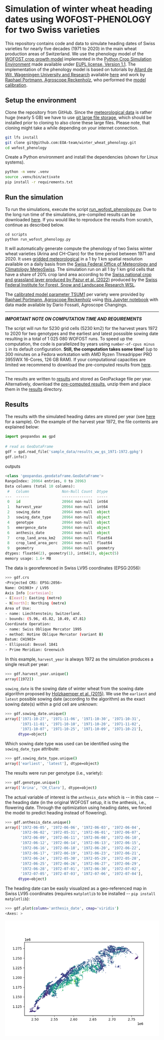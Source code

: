 # Simulation of winter wheat heading dates using WOFOST-PHENOLOGY for two Swiss varieties

This repository contains code and data to simulate heading dates of Swiss varieties for nearly five decades (1971 to 2020) in the main wheat production areas of Switzerland. We use the phenology model of the [WOFOST crop growth model](https://www.wur.nl/en/show/A-gentle-introduction-to-WOFOST.htm) implemented in the [Python Crop Simulation Environment](https://github.com/ajwdewit/pcse) made available under [EUPL license, Version 1.1](http://ec.europa.eu/idabc/eupl). The implementation of the phenology model is based on tutorials by [Allard de Wit, Wageningen University and Research](https://github.com/ajwdewit) available [here](https://github.com/ajwdewit/pcse_notebooks) and work by [Raphael Portmann, Agroscope Reckenholz](https://github.com/raphael-portmann), who performed the [model calibration](https://github.com/raphael-portmann/PhenoSwiss/blob/master/calibrate_and_run_phenology_Switzerland.ipynb).

## Setup the environment

Clone the repository from GitHub. Since the [meteorological data](/meteo_data/) is rather huge (nearly 5 GB) we have to use [git large file storage](https://git-lfs.com/), which should be installed prior to cloning to also clone these large files. Please note, that cloning might take a while depending on your internet connection.

```bash
git lfs install
git clone git@github.com:EOA-team/winter_wheat_phenology.git
cd wofost_phenology
```

Create a Python environment and install the dependencies (shown for Linux systems).

```bash
python -m venv .venv
source .venv/bin/activate
pip install -r requirements.txt
```

## Run the simulation

To run the simulations, execute the script [run_wofost_phenology.py](/scripts/run_wofost_phenology.py).
Due to the long run time of the simulations, pre-compiled results can be downloaded [here](http://hdl.handle.net/20.500.11850/637092). If you would like to reproduce the results from scratch, continue as described below.

```
cd scripts
python run_wofost_phenology.py
```

It will automatically generate compute the phenology of two Swiss winter wheat varieties (Arina and CH-Claro) for the time period between 1971 and 2020. It uses [gridded meteorological](/meteo_data/) in a 1 by 1 km spatial resolution available on a daily basis from the [Swiss Federal Office of Meteorology and Climatology MeteoSwiss](https://www.meteoswiss.admin.ch/#tab=forecast-map). The simulation run on all 1 by 1 km grid cells that have a share of 20% crop land area according to the [Swiss national crop and grassland layer produced by Pazur et al. (2022)](https://www.dora.lib4ri.ch/wsl/islandora/object/wsl:29612) produced by the [Swiss Federal Institute for Forest, Snow and Landscape Research WSL](https://www.wsl.ch/en).

The [calibrated model parameter TSUM1](/scripts/genotypes_Tsum1_opt/) per variety were provided by [Raphael Portmann, Agroscope Reckenholz](https://github.com/raphael-portmann) using [this Jupyter notebook](https://github.com/raphael-portmann/PhenoSwiss/blob/master/calibrate_and_run_phenology_Switzerland.ipynb) with data made available by Dario Fossati, Agroscope Changings.

---
**_IMPORTANT NOTE ON COMPUTATION TIME AND REQUIREMENTS_** 

The script will run for 5230 grid cells (5230 km2) for the harvest years 1972 to 2020 for two genotypes and the earliest and latest posssible sowing date resulting in a total of 1 025 080 WOFOST runs. To speed up the computation, the code is parallelized by years using `number-of-cpus minus 1` in its default configuration. **Still, the computation takes some time!** (up to 300 minutes on a Fedora workstation with AMD Ryzen Threadripper PRO 3955WX 16-Cores, 126 GB RAM). If your computational capacities are limited we recommend to download the pre-computed results from [here](http://hdl.handle.net/20.500.11850/637092).

---

The results are written to [results](/results/) and stored as GeoPackage file per year. Alternatively, download the [pre-computed results](http://hdl.handle.net/20.500.11850/637092), unzip them and place them in the [results](/results/) directory.

## Results

The results with the simulated heading dates are stored per year (see [here](/sample_data/results_ww_gs_1971-1972.gpkg) for a sample). On the example of the harvest year 1972, the file contents are explained below:

```python
import geopandas as gpd

# read as GeoDataFrame
gdf = gpd.read_file('sample_data/results_ww_gs_1971-1972.gpkg')
gdf.info()
```
outputs
```python
<class 'geopandas.geodataframe.GeoDataFrame'>
RangeIndex: 20964 entries, 0 to 20963
Data columns (total 10 columns):
 #   Column               Non-Null Count  Dtype   
---  ------               --------------  -----   
 0   id                   20964 non-null  int64   
 1   harvest_year         20964 non-null  int64   
 2   sowing_date          20964 non-null  object  
 3   sowing_date_type     20964 non-null  object  
 4   genotype             20964 non-null  object  
 5   emergence_date       20964 non-null  object  
 6   anthesis_date        20964 non-null  object  
 7   crop_land_area_km2   20964 non-null  float64 
 8   crop_land_area_perc  20964 non-null  float64 
 9   geometry             20964 non-null  geometry
dtypes: float64(2), geometry(1), int64(2), object(5)
memory usage: 1.6+ MB
```
The data is georeferenced in Swiss LV95 coordinates (EPSG:2056):

```bash
>>> gdf.crs 
<Projected CRS: EPSG:2056>
Name: CH1903+ / LV95
Axis Info [cartesian]:
- E[east]: Easting (metre)
- N[north]: Northing (metre)
Area of Use:
- name: Liechtenstein; Switzerland.
- bounds: (5.96, 45.82, 10.49, 47.81)
Coordinate Operation:
- name: Swiss Oblique Mercator 1995
- method: Hotine Oblique Mercator (variant B)
Datum: CH1903+
- Ellipsoid: Bessel 1841
- Prime Meridian: Greenwich

```

In this example, `harvest_year` is always 1972 as the simulation produces a single result per year:

```bash
>>> gdf.harvest_year.unique()
array([1972])
```

`sowing_date` is the sowing date of winter wheat from the sowing date algorithm proposed by [Holzkaemper et al. (2015)](https://doi.org/10.1007/s10113-014-0627-7). We use the `earliest` and `latest` possible sowing date (according to the algorithm) as the exact sowing date(s) within a grid cell are unknown:

```bash
>>> gdf.sowing_date.unique()
array(['1971-10-27', '1971-11-06', '1971-10-30', '1971-10-31',
       '1971-11-01', '1971-10-10', '1971-10-20', '1971-11-02',
       '1971-10-07', '1971-10-25', '1971-10-09', '1971-10-21'],
      dtype=object)
```

Which sowing date type was used can be identified using the `sowing_date_type` attribute:

```bash
>>> gdf.sowing_date_type.unique()
array(['earliest', 'latest'], dtype=object)
```

The results were run per genotype (i.e., variety):

```bash
>>> gdf.genotype.unique()
array(['Arina', 'CH_Claro'], dtype=object)
```

The actual variable of interest is the `anthesis_date` which is -- in this case -- the heading date (in the original WOFOST setup, it is the anthesis, i.e., flowering date. Through the optimization using heading dates, we forced the model to predict heading instead of flowering).

```bash
>>> gdf.anthesis_date.unique()
array(['1972-06-05', '1972-06-06', '1972-06-03', '1972-06-04',
       '1972-06-02', '1972-05-31', '1972-06-01', '1972-06-07',
       '1972-06-09', '1972-06-11', '1972-06-08', '1972-06-10',
       '1972-06-12', '1972-06-14', '1972-06-13', '1972-06-15',
       '1972-06-16', '1972-06-18', '1972-06-20', '1972-06-22',
       '1972-06-17', '1972-06-19', '1972-06-23', '1972-06-21',
       '1972-06-24', '1972-05-30', '1972-05-29', '1972-05-28',
       '1972-06-25', '1972-06-26', '1972-06-27', '1972-06-29',
       '1972-06-28', '1972-07-01', '1972-06-30', '1972-07-02',
       '1972-07-05', '1972-07-03', '1972-07-06', '1972-07-04'],
      dtype=object)
```

The heading date can be easily visualized as a geo-referenced map in Swiss LV95 coordinates (requires `matplotlib` to be installed -- `pip install matplotlib`):

```bash
>>> gdf.plot(column='anthesis_date', cmap='viridis')
<Axes: >
```

![Heading Dates 1972](/sample_data/heading_dates_1972.png)